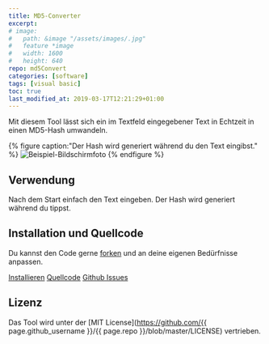 ```yaml
---
title: MD5-Converter
excerpt: 
# image:
#   path: &image "/assets/images/.jpg"
#   feature *image
#   width: 1600
#   height: 640
repo: md5Convert
categories: [software]
tags: [visual basic]
toc: true
last_modified_at: 2019-03-17T12:21:29+01:00
---
```


Mit diesem Tool lässt sich ein im Textfeld eingegebener Text in Echtzeit in einen
MD5-Hash umwandeln.

{% figure caption:"Der Hash wird generiert während du den Text eingibst." %}
  ![Beispiel-Bildschirmfoto](/assets/images/md5convert.jpg)
{% endfigure %}

## Verwendung

Nach dem Start einfach den Text eingeben. Der Hash wird generiert während du
tippst.

## Installation und Quellcode

Du kannst den Code gerne [forken](https://help.github.com/en/articles/fork-a-repo)
und an deine eigenen Bedürfnisse anpassen.

<p markdown="0">
  <a href="https://tools.dore.pw/MD5-Convert/setup.exe" class="btn"
  title="Führe das Setup-Programm aus und installiere das Tool in Windows">Installieren</a>
  <a href="{{ site.author.github }}/{{ page.repo }}"
  class="btn" title="Öffne das Repository auf Github">Quellcode</a>
  <a href="{{ site.author.github }}/{{ page.repo }}/issues"
  class="btn">Github Issues</a>
</p>

## Lizenz

Das Tool wird unter der
[MIT License](https://github.com/{{ page.github_username }}/{{ page.repo }}/blob/master/LICENSE)
vertrieben.

